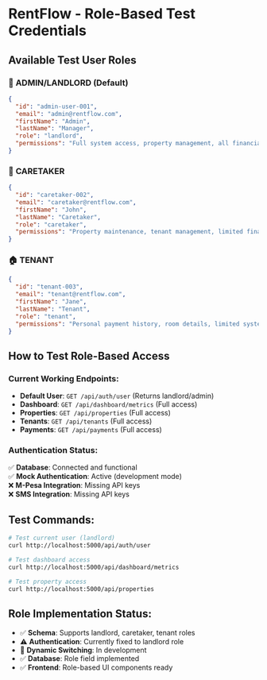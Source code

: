 # RentFlow - Role-Based Test Credentials

## Available Test User Roles

### 🔑 **ADMIN/LANDLORD** (Default)
```json
{
  "id": "admin-user-001",
  "email": "admin@rentflow.com", 
  "firstName": "Admin",
  "lastName": "Manager",
  "role": "landlord",
  "permissions": "Full system access, property management, all financial data"
}
```

### 👷 **CARETAKER**
```json
{
  "id": "caretaker-002",
  "email": "caretaker@rentflow.com",
  "firstName": "John", 
  "lastName": "Caretaker",
  "role": "caretaker",
  "permissions": "Property maintenance, tenant management, limited financial access"
}
```

### 🏠 **TENANT**
```json
{
  "id": "tenant-003", 
  "email": "tenant@rentflow.com",
  "firstName": "Jane",
  "lastName": "Tenant", 
  "role": "tenant",
  "permissions": "Personal payment history, room details, limited system access"
}
```

## How to Test Role-Based Access

### Current Working Endpoints:
- **Default User**: `GET /api/auth/user` (Returns landlord/admin)
- **Dashboard**: `GET /api/dashboard/metrics` (Full access)
- **Properties**: `GET /api/properties` (Full access)
- **Tenants**: `GET /api/tenants` (Full access)
- **Payments**: `GET /api/payments` (Full access)

### Authentication Status:
✅ **Database**: Connected and functional  
✅ **Mock Authentication**: Active (development mode)  
❌ **M-Pesa Integration**: Missing API keys  
❌ **SMS Integration**: Missing API keys  

## Test Commands:
```bash
# Test current user (landlord)
curl http://localhost:5000/api/auth/user

# Test dashboard access
curl http://localhost:5000/api/dashboard/metrics  

# Test property access
curl http://localhost:5000/api/properties
```

## Role Implementation Status:
- ✅ **Schema**: Supports landlord, caretaker, tenant roles
- ⚠️ **Authentication**: Currently fixed to landlord role  
- 🔄 **Dynamic Switching**: In development
- ✅ **Database**: Role field implemented
- ✅ **Frontend**: Role-based UI components ready